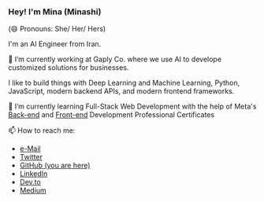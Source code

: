 ### Hey! I'm Mina (Minashi)

(😄 Pronouns: She/ Her/ Hers)

I'm an AI Engineer from Iran. 

🔭 I’m currently working at Gaply Co. where we use AI to develope customized solutions for businesses.

I like to build things with Deep Learning and Machine Learning, Python, JavaScript, modern backend APIs, and modern frontend frameworks.


🌱 I’m currently learning Full-Stack Web Development with the help of Meta's [Back-end](https://www.coursera.org/professional-certificates/meta-back-end-developer) and [Front-end](https://www.coursera.org/professional-certificates/meta-front-end-developer) Development Professional Certificates

📫 How to reach me:
* [e-Mail](husseinpourmina@gmail.com)
* [Twitter](https://twitter.com/TheMinashi)
* [GitHub (you are here)](https://github.com/TheBuffMinashi)
* [LinkedIn](https://www.linkedin.com/in/husseinpourmina/)
* [Dev.to](https://dev.to/theminashi)
* [Medium](https://medium.com/@MinaHusseinpour)
